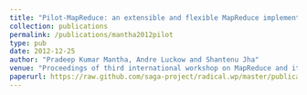```yaml
---
title: "Pilot-MapReduce: an extensible and flexible MapReduce implementation for distributed data"
collection: publications
permalink: /publications/mantha2012pilot
type: pub
date: 2012-12-25
author: "Pradeep Kumar Mantha, Andre Luckow and Shantenu Jha"
venue: "Proceedings of third international workshop on MapReduce and its Applications"
paperurl: https://raw.github.com/saga-project/radical.wp/master/publications/pdf/pilot-mapreduce2012.pdf
---
```

